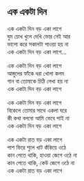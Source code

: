 ## এক একটা দিন

এক একটা দিন বড় একা লাগে<br>
ঘুম চোখ খুলে দেখি ভোর নেই আর<br>
ভালো করে সকালটা পাওয়া হয় না<br>
এক একটা দিন বড় একা লাগে…<br>

এক একটা দিন বড় একা লাগে<br>
আঙ্গুলের ফাঁকে ধরা খোলা কলম<br>
গান বা তোমাকে চিঠি লেখা হয় না<br>
এক একটা দিন বড় একা লাগে<br>

এক একটা দিন বড় একা লাগে<br>
বিকেলে তোমার সাথে একলা ঘরে<br>
কী কথা বলবো আমি ভেবে পাই না<br>
এক একটা দিন বড় একা লাগে<br>

এক একটা রাত বড় একা লাগে<br>
পাশ ফিরে শুলে খাট কঁকিয়ে ওঠে<br>
কান পেতে থাকি, হাওয়া জেগে ওঠে না<br>
কান পেতে থাকি, কেউ জেগে ওঠে না<br>
এক একটা রাত বড় একা লাগে<br>
